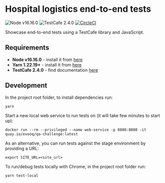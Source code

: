 # Hospital logistics end-to-end tests

![Node v16.16.0](https://img.shields.io/badge/Node-v16.16.0-green.svg)
![TestCafe 2.4.0](https://img.shields.io/badge/TestCafe-2.4.0-blue.svg)
[![CircleCI](https://dl.circleci.com/status-badge/img/gh/gtroshin/hospital-logistics-e2e-tests/tree/master.svg?style=svg&circle-token=54b8278a4b1aa7632e0e86c6bafe171ecb731441)](https://dl.circleci.com/status-badge/redirect/gh/gtroshin/hospital-logistics-e2e-tests/tree/master)


Showcase end-to-end tests using a TestCafe library and JavaScript.

## Requirements

- **Node v16.16.0** - install it from [here](https://nodejs.org/en/)
- **Yarn 1.22.19+** - install it from [here](https://yarnpkg.com/getting-started/install#nodejs-1610)
- **TestCafe 2.4.0** - find documentation [here](https://testcafe.io/documentation/402635/getting-started)

## Development

In the project root folder, to install dependencies run:

    yarn

Start a new local web service to run tests on (it will take few minutes to start up):

    docker run --rm --privileged --name web-service -p 8080:8080 -it quay.io/evooq/qa-challenge:latest

As an alternative, you can run tests against the stage environment by providing a URL:

    export SITE_URL=<site_url>

To run/debug tests locally with Chrome, in the project root folder run:

    yarn test-local
